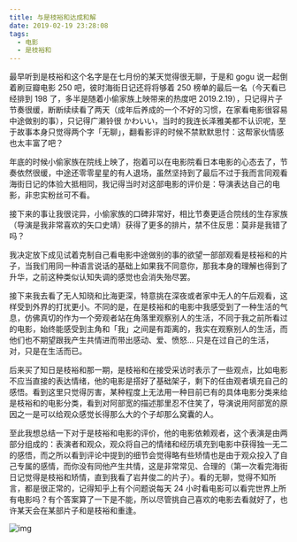 ```yaml
---
title: 与是枝裕和达成和解
date: 2019-02-19 23:28:08
tags:
  - 电影
  - 是枝裕和
---
```


最早听到是枝裕和这个名字是在七月份的某天觉得很无聊，于是和 gogu 说一起倒着刷豆瓣电影 250 吧，彼时海街日记还将将够着 250 榜单的最后一名（今天看已经排到 198 了，多半是随着小偷家族上映带来的热度吧 2019.2.19），只记得片子节奏很缓，断断续续看了两天（成年后养成的一个不好的习惯，在家看电影很容易中途做别的事），只记得广濑铃很 かわいい，当时的我连长泽雅美都不认识呢，至于故事本身只觉得两个字「无聊」，翻看影评的时候不禁默默思忖：这帮家伙情感也太丰富了吧？

年底的时候小偷家族在院线上映了，抱着可以在电影院看日本电影的心态去了，节奏依然很缓，中途还零零星星的有人退场，虽然坚持到了最后不过于我而言同观看海街日记的体验大抵相同，我记得当时对这部电影的评价是：导演表达自己的电影，非忠实粉丝可不看。

接下来的事让我很诧异，小偷家族的口碑非常好，相比节奏更适合院线的生存家族（导演是我非常喜欢的矢口史靖）获得了更多的排片，禁不住反思：莫非是我错了吗？

我决定放下成见试着克制自己看电影中途做别的事的欲望一部部观看是枝裕和的片子，当我们用同一种语言说话的基础上如果我不同意你，那我本身的理解也得到了升华，之前这种类似认知失调的感觉也会消失殆尽罢。

接下来我去看了无人知晓和比海更深，特意挑在深夜或者家中无人的午后观看，这样受到外界的打扰更小。不同的是，在是枝裕和的电影中我感受到了一种生活的气息，仿佛真切的作为一个旁观者站在角落里观察别人的生活，不同于我之前所看过的电影，始终能感受到主角和「我」之间是有距离的，我实在观察别人的生活，而他们也不期望跟我产生共情进而带出感动、爱、愤怒… 只是在过自己的生活，对，只是在生活而已。

后来买了知日是枝裕和那一期，是枝裕和在接受采访时表示了一些观点，比如电影不应当直接的表达情绪，他的电影是搭好了基础架子，剩下的任由观者填充自己的感悟。看到这里只觉得厉害，某种程度上无法用一种目前已有的具体电影分类来给是枝裕和的电影分类，看到对阿部宽的描述那里忍不住笑了，导演说用阿部宽的原因之一是可以给观众感觉长得那么大的个子却那么窝囊的人。

至此我想总结一下对于是枝裕和电影的评价，他的电影依赖观者，这个表演是由两部分组成的：表演者和观众，观众将自己的情绪和经历填充到电影中获得独一无二的感悟，而之所以看到评论中提到的细节会觉得略有些矫情也是由于观众投入了自己专属的感情，而你没有同他产生共情，这是非常常见、合理的（第一次看完海街日记觉得是枝裕和矫情，直到我看了岩井俊二的片子）。看的无聊，觉得不知所言，都是很正常的，记得知乎上有个问题说每天 24 小时看电影可以看完世界上所有电影吗？有个答案算了一下是不能，所以尽管挑自己喜欢的电影去看就好了，也许某天会在某部片子和是枝裕和重逢。

![img](//pic.yupoo.com/jiananshi/738d6180/ba2c4ad5.jpg)
